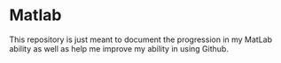 # Matlab
This repository is just meant to document the progression in my MatLab ability as well as help me improve my ability in using Github.
